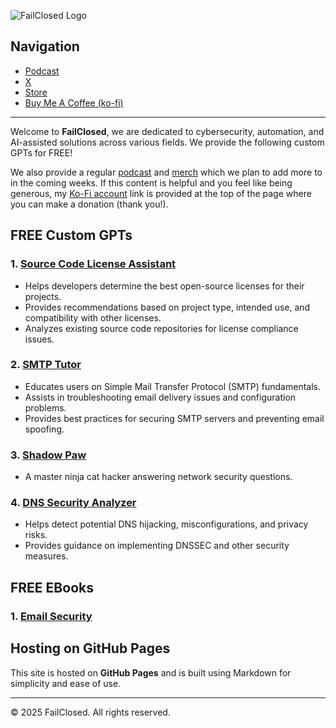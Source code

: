 ![FailClosed Logo](https://failclosed.github.io/images/failclosed.jpeg)

## Navigation

- [Podcast](https://failclosed.podbean.com/)
- [X](https://x.com/failclosed)
- [Store](https://failclosed.printify.me/)
- [Buy Me A Coffee (ko-fi)](https://ko-fi.com/failclosed)

---

Welcome to **FailClosed**, we are dedicated to cybersecurity, automation, and AI-assisted solutions across various fields. We provide the following custom GPTs for FREE!

We also provide a regular [podcast](https://failclosed.podbean.com/) and [merch](https://failclosed.printify.me/) which we plan to add more to in the coming weeks. If this content is helpful and you feel like being generous, my [Ko-Fi account](https://ko-fi.com/failclosed) link is provided at the top of the page where you can make a donation (thank you!).

## FREE Custom GPTs

### 1. [**Source Code License Assistant**](https://chatgpt.com/g/g-67b206d82c3081918141e76fca506290-source-code-license-assistant)
   - Helps developers determine the best open-source licenses for their projects.
   - Provides recommendations based on project type, intended use, and compatibility with other licenses.
   - Analyzes existing source code repositories for license compliance issues.

### 2. [**SMTP Tutor**](https://chatgpt.com/g/g-67b147bbb5bc8191a8f8c49b2a56bfdc-smtp-tutor)
   - Educates users on Simple Mail Transfer Protocol (SMTP) fundamentals.
   - Assists in troubleshooting email delivery issues and configuration problems.
   - Provides best practices for securing SMTP servers and preventing email spoofing.

### 3. [**Shadow Paw**](https://chatgpt.com/g/g-67b141e2f99081919ee147b58fb93091-shadow-paw)
   - A master ninja cat hacker answering network security questions.

### 4. [**DNS Security Analyzer**](https://chatgpt.com/g/g-67b13ecd6d908191b8a6cbf80e54c1e2-dns-security-analyzer)
   - Helps detect potential DNS hijacking, misconfigurations, and privacy risks.
   - Provides guidance on implementing DNSSEC and other security measures.

## FREE EBooks

### 1. [**Email Security**](https://failclosed.com/landing)

## Hosting on GitHub Pages
This site is hosted on **GitHub Pages** and is built using Markdown for simplicity and ease of use.

---

© 2025 FailClosed. All rights reserved.
